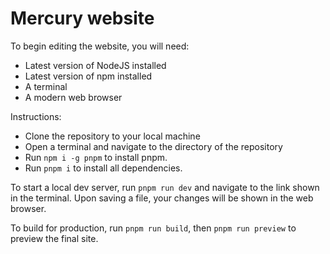# Mercury website

To begin editing the website, you will need:

- Latest version of NodeJS installed
- Latest version of npm installed
- A terminal
- A modern web browser

Instructions:

- Clone the repository to your local machine
- Open a terminal and navigate to the directory of the repository
- Run `npm i -g pnpm` to install pnpm.
- Run `pnpm i` to install all dependencies.
  
To start a local dev server, run `pnpm run dev` and navigate to the link shown in the terminal. Upon saving a file, your changes will be shown in the web browser.

To build for production, run `pnpm run build`, then `pnpm run preview` to preview the final site.
